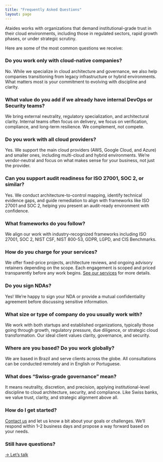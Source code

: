 ```yaml
---
title: "Frequently Asked Questions"
layout: page
---
```


Ataides works with organizations that demand institutional-grade trust in their cloud environments, including those in regulated sectors, rapid growth phases, or under strategic scrutiny.

Here are some of the most common questions we receive:

### Do you work only with cloud-native companies?

No. While we specialize in cloud architecture and governance, we also help companies transitioning from legacy infrastructure or hybrid environments. What matters most is your commitment to evolving with discipline and clarity.

### What value do you add if we already have internal DevOps or Security teams?

We bring external neutrality, regulatory specialization, and architectural clarity. Internal teams often focus on delivery, we focus on verification, compliance, and long-term resilience. We complement, not compete.

### Do you work with all cloud providers?

Yes. We support the main cloud providers (AWS, Google Cloud, and Azure) and smaller ones, including multi-cloud and hybrid environments. We’re vendor-neutral and focus on what makes sense for your business, not just the provider.

### Can you support audit readiness for ISO 27001, SOC 2, or similar?

Yes. We conduct architecture-to-control mapping, identify technical evidence gaps, and guide remediation to align with frameworks like ISO 27001 and SOC 2, helping you present an audit-ready environment with confidence.

### What frameworks do you follow?

We align our work with industry-recognized frameworks including ISO 27001, SOC 2, NIST CSF, NIST 800-53, GDPR, LGPD, and CIS Benchmarks.

### How do you charge for your services?

We offer fixed-price projects, architecture reviews, and ongoing advisory retainers depending on the scope. Each engagement is scoped and priced transparently before any work begins. [See our services](/services) for more details.

### Do you sign NDAs?

Yes! We’re happy to sign your NDA or provide a mutual confidentiality agreement before discussing sensitive information.

### What size or type of company do you usually work with?

We work with both startups and established organizations, typically those going through growth, regulatory pressure, due diligence, or strategic cloud transformation. Our ideal client values clarity, governance, and security.

### Where are you based? Do you work globally?

We are based in Brazil and serve clients across the globe. All consultations can be conducted remotely and in English or Portuguese.

### What does “Swiss-grade governance” mean?

It means neutrality, discretion, and precision, applying institutional-level discipline to cloud architecture, security, and compliance. Like Swiss banks, we value trust, clarity, and strategic alignment above all.

### How do I get started?

[Contact us](/contact) and let us know a bit about your goals or challenges. We’ll respond within 1–2 business days and propose a way forward based on your needs.

### Still have questions?

[→ Let’s talk](/contact)
